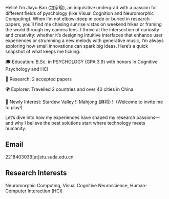 



Hello! I’m Jiayu Bao (包家瑜), an inquisitive undergrad with a passion for different fields of pyschology (like Visual Cognition and Neuromorphic Computing). When I’m not elbow-deep in code or buried in research papers, you’ll find me chasing sunrise vistas on weekend hikes or framing the world through my camera lens. I thrive at the intersection of curiosity and creativity: whether it’s designing intuitive interfaces that enhance user experiences or strumming a new melody with generative music, I’m always exploring how small innovations can spark big ideas. Here’s a quick snapshot of what keeps me ticking:

🎓 Education: B.Sc. in PSYCHOLOGY (GPA 3.9) with honors in Cognitive Psychology and HCI

🔬 Research: 2 accepted papers 

🌍 Explorer: Travelled 2 countries and over 40 cities in China

🎨 Newly Interest: Stardew Valley !! Mahjong (麻将) !! (Welcome to invite me to play!)

Let’s dive into how my experiences have shaped my research passions—and why I believe the best solutions start where technology meets humanity.

## Email
2218403039[at]stu.suda.edu.cn

## Research Interests
Neuromorphic Computing, Visual Cognitive Neuroscience, Human-Computer Interaction (HCI)